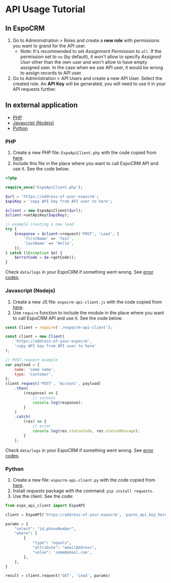 # API Usage Tutorial

## In EspoCRM

1. Go to Admninistration > Roles and create a **new role** with permissions you want to grand for the API user.
    * Note: It's recommended to set *Assignment Permission* to `all`. If the permission set to `no` (by default), it won't allow to specify *Assigned User* other than the own user and won't allow to have empty assigned user. In the case when we use API user, it would be wrong to assign records to API user.
2. Go to Administration > API Users and create a new API User. Select the created role. An **API Key** will be generated, you will need to use it in your API requests further.

## In external application

* [PHP](#php)
* [Javascript (Nodejs)](#javascript-nodejs)
* [Python](#python)

### PHP

1. Create a new PHP file: `EspoApiClient.php` with the code copied from [here](api-client-php.md#class).
2. Include this file in the place where you want to call EspoCRM API and use it. See the code below.

```php
<?php

require_once('EspoApiClient.php');

$url = 'https://address-of-your-espocrm';
$apiKey = 'copy API key from API user to here';

$client = new EspoApiClient($url);
$client->setApiKey($apiKey);

// example creating a new lead
try {
    $response = $client->request('POST', 'Lead', [
        'firstName' => 'Test',
        'lastName' => 'Hello',
    ]);
} catch (\Exception $e) {
    $errorCode = $e->getCode();
}
```

Check `data/logs` in your EspoCRM if something went wrong. See [error codes](api.md#error-codes).

### Javascript (Nodejs)

1. Create a new JS file: `espocrm-api-client.js` with the code copied from [here](api-client-js.md#module).
2. Use `require` function to include the module in the place where you want to call EspoCRM API and use it. See the code below.

```js
const Client = require('./espocrm-api-client');

const client = new Client(
    'https://address-of-your-espocrm',
    'copy API key from API user to here'
);

// POST request example
var payload = {
    name: 'some name',
    type: 'Customer',
};
client.request('POST', 'Account', payload)
    .then(
        (response) => {
            // success
            console.log(response);
        }
    )
    .catch(
        (res) => {
            // error
            console.log(res.statusCode, res.statusMessage);
        }
    );
```


Check `data/logs` in your EspoCRM if something went wrong. See [error codes](api.md#error-codes).

### Python

1. Create a new file: `espocrm-api-client.py` with the code copied from [here](api-client-python.md#class).
2. Install *requests* package with the command: `pip install requests`.
3. Use the client. See the code:

```python
from espo_api_client import EspoAPI

client = EspoAPI('https://address-of-your-espocrm', 'paste_api_key_here')

params = {
    "select": "id,phoneNumber",
    "where": [
        {
            "type": "equals",
            "attribute": "emailAddress",
            "value": 'some@email.com',
        },
    ],
}

result = client.request('GET', 'Lead', params)
```
